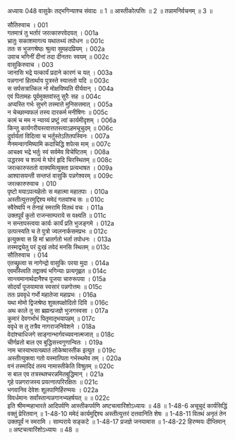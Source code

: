 अध्यायः 048
वासुकेः तद्भगिन्याश्च संवादः ॥ 1 ॥ आस्तीकोत्पत्तिः ॥ 2 ॥ तन्नामनिर्वचनम् ॥ 3 ॥ 

सौतिरुवाच । 	001  
गतमात्रं तु भर्तारं जरत्कारुरवेदयत् ।	001a  
भ्रातुः सकाशमागत्य यथातथ्यं तपोधन ॥	001c  
ततः स भुजगश्रेष्ठः श्रुत्वा सुमहदप्रियम् ।	002a  
उवाच भगिनीं दीनां तदा दीनतरः स्वयम् ॥	002c  
वासुकिरुवाच । 	003  
जानासि भद्रे यत्कार्यं प्रदाने कारणं च यत् ।	003a  
पन्नगानां हितार्थाय पुत्रस्ते स्यात्ततो यदि ॥	003c  
स सर्पसत्रात्किल नो मोक्षयिष्यति वीर्यवान् ।	004a  
एवं पितामहः पूर्वमुक्तवांस्तु सुरैः सह ॥	004c  
अप्यस्ति गर्भः सुभगे तस्मात्ते मुनिसत्तमात् ।	005a  
न चेच्छाम्यफलं तस्य दारकर्म मनीषिणः ॥	005c  
कामं च मम न न्याय्यं प्रष्टुं त्वां कार्यमीदृशम् ।	006a  
किन्तु कार्यगरीयस्त्वात्ततस्त्वाऽहमचूचुदम् ॥	006c  
दुर्वार्यतां विदित्वा च भर्तुस्तेऽतितपस्विनः ।	007a  
नैनमन्वागमिष्यामि कदाचिद्धि शपेत्स माम् ॥	007c  
आचक्ष्व भद्रे भर्तुः स्वं सर्वमेव विचेष्टितम् ।	008a  
उद्धरस्व च शल्यं मे घोरं हृदि चिरस्थितम् ॥	008c  
जरत्कारुस्ततो वाक्यमित्युक्ता प्रत्यभाषत ।	009a  
आश्वासयन्ती सन्तप्तं वासुकिं पन्नगेश्वरम् ॥	009c  
जरत्कारुरुवाच । 	010  
पृष्टो मयाऽपत्यहेतोः स महात्मा महातपाः ।	010a  
अस्तीत्युत्तरमुद्दिश्य ममेदं गतवांश्च सः ॥	010c  
स्वैरेष्वपि न तेनाहं स्मरामि वितथं वचः ।	011a  
उक्तपूर्वं कुतो राजन्साम्पराये स वक्ष्यति ॥	011c  
न सन्तापस्त्वया कार्यः कार्यं प्रति भुजङ्गमे ।	012a  
उत्पत्स्यति च ते पुत्रो ज्वलनार्कसमप्रभः ॥	012c  
इत्युक्त्वा स हि मां भ्रातर्गतो भर्ता तपोधनः ।	013a  
तस्माद्व्येतु परं दुःखं तवेदं मनसि स्थितम् ॥	013c  
सौतिरुवाच । 	014  
एतच्छ्रुत्वा स नागेन्द्रो वासुकिः परया मुदा ।	014a  
एवमस्त्विति तद्वाक्यं भगिन्याः प्रत्यगृह्णत ॥	014c  
सान्त्वमानार्थदानैश्च पूजया चारुरूपया ।	015a  
सोदर्यां पूजयामास स्वसारं पन्नगोत्तमः ॥	015c  
ततः प्रववृधे गर्भो महातेजा महाप्रभः ।	016a  
यथा मोमो द्विजश्रेष्ठ शुक्लपक्षोदितो दिवि ॥	016c  
अथ काले तु सा ब्रह्मन्प्रजज्ञे भुजगस्वसा ।	017a  
कुमारं देवगर्भाभं पितृमातृभयापहम् ॥	017c  
ववृधे स तु तत्रैव नागराजनिवेशने ।	018a  
वेदांश्चाधिजगे साङ्गान्भार्गवच्यवनात्मजात् ॥	018c  
चीर्णव्रतो बाल एव बुद्धिसत्त्वगुणान्वितः ।	019a  
नाम चास्याभवत्ख्यातं लोकेष्वास्तीक इत्युत ॥	019c  
अस्तीत्युक्त्वा गतो यस्मात्पिता गर्भस्थमेव तम् ।	020a  
वनं तस्मादिदं तस्य नामास्तीकेति विश्रुतम् ॥	020c  
स बाल एव तत्रस्थश्चरन्नमितबुद्धिमान् ।	021a  
गृहे पन्नगराजस्य प्रयत्नात्परिरक्षितः ॥	021c  
भगवानिव देवेशः शूलपाणिर्हिरण्मयः ।	022a  
विवर्धमानः सर्वांस्तान्पन्नगानभ्यहर्षयत् ॥ ॥	022c  
इति श्रीमन्महाभारते आदिपर्वणि आस्तीकपर्वणि अष्टचत्वारिंशोऽध्यायः ॥ 48 ॥ 
1-48-6 अचूचुदं कार्यसिद्धिं वक्तुं प्रेरितवान् ॥ 1-48-10 ममेदं कार्यमुद्दिश्य अस्तीत्युत्तरं दत्तवानिति शेषः ॥ 1-48-11 वितथं अनृतं तेन उक्तपूर्वं न स्मरामि । साम्पराये सङ्कटे ॥ 1-48-17 प्रजज्ञे जनयामास ॥ 1-48-22 हिरण्मयः दीप्तिमान् ॥ अष्टचत्वारिंशोऽध्यायः ॥ 48 ॥ 
